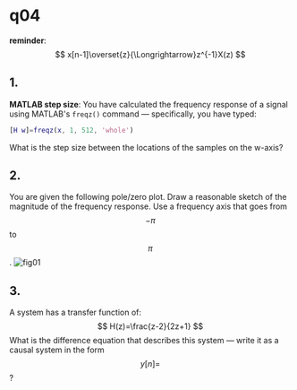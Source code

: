 # q04

__reminder__:
$$
x[n-1]\overset{z}{\Longrightarrow}z^{-1}X(z)
$$


## 1. 
__MATLAB step size__: You have calculated the frequency response of a signal using MATLAB's `freqz()` command — specifically, you have typed:
```matlab
[H w]=freqz(x, 1, 512, 'whole')
```
What is the step size between the locations of the samples on the w-axis?


## 2.
You are given the following pole/zero plot. Draw a reasonable sketch of the magnitude of the frequency response. Use a frequency axis that goes from $$-\pi$$ to $$\pi$$.
![fig01](q04/q04-fig01.png)


## 3.
A system has a transfer function of:
$$
H(z)=\frac{z-2}{2z+1}
$$
What is the difference equation that describes this system — write it as a causal system in the form $$y[n]=$$?

